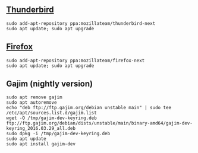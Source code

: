 ## [Thunderbird](https://launchpad.net/~mozillateam/+archive/ubuntu/thunderbird-next)

	sudo add-apt-repository ppa:mozillateam/thunderbird-next
	sudo apt update; sudo apt upgrade

## [Firefox](https://launchpad.net/~mozillateam/+archive/ubuntu/firefox-next)

	sudo add-apt-repository ppa:mozillateam/firefox-next
	sudo apt update; sudo apt upgrade

## Gajim (nightly version)

	sudo apt remove gajim
	sudo apt autoremove
	echo "deb ftp://ftp.gajim.org/debian unstable main" | sudo tee /etc/apt/sources.list.d/gajim.list
	wget -O /tmp/gajim-dev-keyring.deb ftp://ftp.gajim.org/debian/dists/unstable/main/binary-amd64/gajim-dev-keyring_2016.03.29_all.deb
	sudo dpkg -i /tmp/gajim-dev-keyring.deb
	sudo apt update
	sudo apt install gajim-dev
